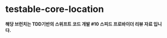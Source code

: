 testable-core-location
======================

#### 해당 브런치는 TDD기반의 스위프트 코드 개발 \#10 스피드 프로바이더 리뷰 자료 입니다.
